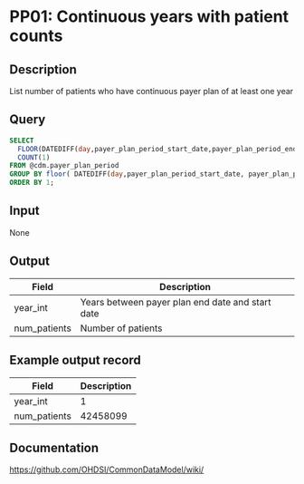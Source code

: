 <!---
Group:payer plan
Name:PP01 Continuous years with patient counts
Author:Patrick Ryan
CDM Version: 5.3
-->

# PP01: Continuous years with patient counts

## Description
List number of patients who have continuous payer plan of at least one year

## Query
```sql
SELECT
  FLOOR(DATEDIFF(day,payer_plan_period_start_date,payer_plan_period_end_date)/365) AS year_int,
  COUNT(1)                                                                         AS num_patients
FROM @cdm.payer_plan_period
GROUP BY floor( DATEDIFF(day,payer_plan_period_start_date, payer_plan_period_end_date) /365)
ORDER BY 1;
```

## Input

None

## Output

|  Field |  Description |
| --- | --- |
| year_int | Years between payer plan end date and start date |
| num_patients | Number of patients |

## Example output record

| Field |  Description |
| --- | --- |
| year_int |  1 |
| num_patients |  42458099 |

## Documentation
https://github.com/OHDSI/CommonDataModel/wiki/
